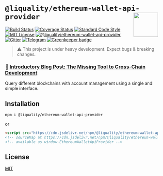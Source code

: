 # `@liquality/ethereum-wallet-api-provider` <img align="right" src="https://raw.githubusercontent.com/liquality/chainabstractionlayer/master/liquality-logo.png" height="80px" />


[![Build Status](https://travis-ci.com/liquality/chainabstractionlayer.svg?branch=master)](https://travis-ci.com/liquality/chainabstractionlayer)
[![Coverage Status](https://coveralls.io/repos/github/liquality/chainabstractionlayer/badge.svg?branch=master)](https://coveralls.io/github/liquality/chainabstractionlayer?branch=master)
[![Standard Code Style](https://img.shields.io/badge/codestyle-standard-brightgreen.svg)](https://github.com/standard/standard)
[![MIT License](https://img.shields.io/badge/license-MIT-brightgreen.svg)](../../LICENSE.md)
[![@liquality/ethereum-wallet-api-provider](https://img.shields.io/npm/dt/@liquality/ethereum-wallet-api-provider.svg)](https://npmjs.com/package/@liquality/ethereum-wallet-api-provider)
[![Gitter](https://img.shields.io/gitter/room/liquality/Lobby.svg)](https://gitter.im/liquality/Lobby?source=orgpage)
[![Telegram](https://img.shields.io/badge/chat-on%20telegram-blue.svg)](https://t.me/Liquality) [![Greenkeeper badge](https://badges.greenkeeper.io/liquality/chainabstractionlayer.svg)](https://greenkeeper.io/)

> :warning: This project is under heavy development. Expect bugs & breaking changes.

### :pencil: [Introductory Blog Post: The Missing Tool to Cross-Chain Development](https://medium.com/liquality/the-missing-tool-to-cross-chain-development-2ebfe898efa1)


Query different blockchains with account management using a single and simple interface.


## Installation

```bash
npm i @liquality/ethereum-wallet-api-provider
```

or

```html
<script src="https://cdn.jsdelivr.net/npm/@liquality/ethereum-wallet-api-provider@0.2.3/dist/ethereum-wallet-api-provider.min.js"></script>
<!-- sourceMap at https://cdn.jsdelivr.net/npm/@liquality/ethereum-wallet-api-provider@0.2.3/dist/ethereum-wallet-api-provider.min.js.map -->
<!-- available as window.EthereumWalletApiProvider -->
```


## License

[MIT](../../LICENSE.md)
